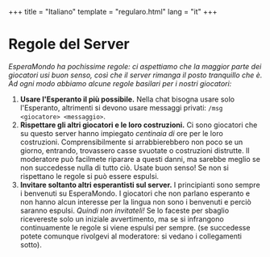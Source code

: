 +++
title = "Italiano"
template = "regularo.html"
lang = "it"
+++

# Regole del Server

_EsperaMondo ha pochissime regole: ci aspettiamo che la maggior parte dei giocatori usi buon senso, così che il server rimanga il posto tranquillo che è.
Ad ogni modo abbiamo alcune regole basilari per i nostri giocatori:_

1.  **Usare l'Esperanto il più possibile.**
    Nella chat bisogna usare solo l'Esperanto, altrimenti si devono usare messaggi privati: `/msg <giocatore> <messaggio>`.
2.  **Rispettare gli altri giocatori e le loro costruzioni.**
    Ci sono giocatori che su questo server hanno impiegato _centinaia di_ ore per le loro costruzioni.
    Comprensibilmente si arrabbierebbero non poco se un giorno, entrando, trovassero casse svuotate o costruzioni distrutte.
    Il moderatore può facilmete riparare a questi danni, ma sarebbe meglio se non succedesse nulla di tutto ciò.
    Usate buon senso! Se non si rispettano le regole si può essere espulsi.
3.  **Invitare soltanto altri esperantisti sul server.**
    I principianti sono sempre i benvenuti su EsperaMondo.
    I giocatori che non parlano esperanto e non hanno alcun interesse per la lingua non sono i benvenuti e perciò saranno espulsi.
    _Quindi non invitateli!_
    Se lo faceste per sbaglio ricevereste solo un iniziale avvertimento, ma se si infrangono continuamente le regole si viene espulsi per sempre.
    (se succedesse potete comunque rivolgevi al moderatore: si vedano i collegamenti sotto).

